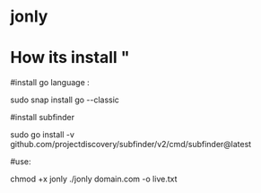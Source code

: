 # jonly
# How its install "
#install go language :

sudo snap install go --classic

#install subfinder 

sudo go install -v github.com/projectdiscovery/subfinder/v2/cmd/subfinder@latest



#use:

chmod +x jonly
./jonly domain.com -o live.txt 


